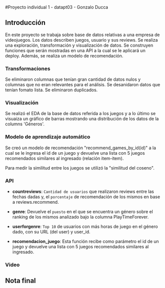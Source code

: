 
#Proyecto individual 1 - datapt03 - Gonzalo Ducca

## Introducción

En este proyecto se trabaja sobre base de datos relativas a una empresa de videojuegos. Los datos describen juegos, usuario y sus reviews. Se realiza una exploración, transformación y visualización de datos. Se construyen funciones que serán mostradas en una API a la cual se le aplicará un deploy. Además, se realiza un modelo de recomendación. 

### Transformaciones

Se eliminaron columnas que tenían gran cantidad de datos nulos y columnas que no eran relevantes para el análisis. Se desanidaron datos que tenían fomato lista. Se eliminaron duplicados. 


### Visualización

Se realizó el EDA de la base de datos referida a los juegos y a lo último se visuaiza un gráfico de barras mostrando una distribución de los datos de la columns 'Géneros'.

### Modelo de aprendizaje automático

Se creó un modelo de recomendación "recommend_games_by_id(id)" a la cual se le ingresa el id de un juego y devuelve una lista con 5 juegos recomendados similares al ingresado (relación item-item).

Para medir la similitud entre los juegos se utilizó la "similitud del coseno". 

### API

* **countreviews**: `Cantidad de usuarios` que realizaron reviews entre las fechas dadas y, el `porcentaje` de recomendación de los mismos en base a reviews.recommend.

* **genre**: Devuelve el `puesto` en el que se encuentra un género sobre el ranking de los mismos analizado bajo la columna PlayTimeForever.

* **userforgenre**:
    `Top 10` de usuarios con más horas de juego en el género dado, con su URL (del user) y user_id.

* **recomendacion_juego**: Esta función recibe como parámetro el id de un juego y devuelve una lista con 5 juegos recomendados similares al ingresado.

### Video


## Nota final
